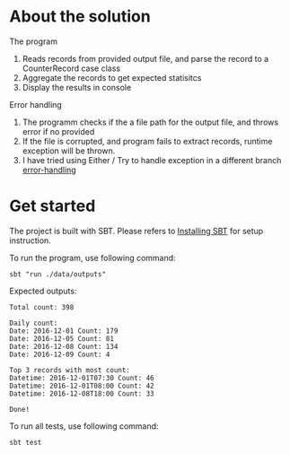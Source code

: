 # About the solution

The program 
1. Reads records from provided output file, and parse the record to a CounterRecord case class
2. Aggregate the records to get expected statisitcs 
3. Display the results in console

Error handling
1. The programm checks if the a file path for the output file, and throws error if no provided
2. If the file is corrupted, and program fails to extract records, runtime exception will be thrown.
3. I have tried using Either / Try to handle exception in a different branch [error-handling](https://github.com/ethanli83/ethanscalatest/tree/error-handling)

# Get started
The project is built with SBT. Please refers to [Installing SBT](https://www.scala-sbt.org/1.x/docs/Setup.html) for setup instruction.

To run the program, use following command:
```shell
sbt "run ./data/outputs"
```

Expected outputs:
```
Total count: 398

Daily count:
Date: 2016-12-01 Count: 179
Date: 2016-12-05 Count: 81
Date: 2016-12-08 Count: 134
Date: 2016-12-09 Count: 4

Top 3 records with most count:
Datetime: 2016-12-01T07:30 Count: 46
Datetime: 2016-12-01T08:00 Count: 42
Datetime: 2016-12-08T18:00 Count: 33

Done!
```

To run all tests, use following command:
```shell
sbt test
```
